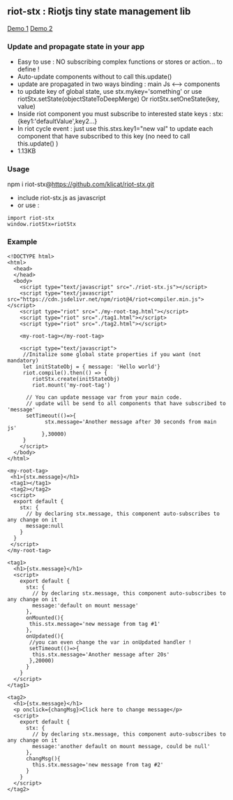 ## riot-stx : Riotjs tiny state management lib
[Demo 1](https://plnkr.co/edit/LNXmFB8A62pSQkSQ?preview)
[Demo 2](https://plnkr.co/edit/nrU5XDKApGZZd7fb?preview)

### Update and propagate state in your app
- Easy to use : NO subscribing complex functions or stores or action... to define !
- Auto-update components without to call this.update()
- update are propagated in two ways binding : main Js <--> components
- to update key of global state, use stx.mykey='something' or use riotStx.setState(objectStateToDeepMerge) Or riotStx.setOneState(key, value) 
- Inside riot component you must subscribe to interested state keys : stx:{key1:'defaultValue',key2...}
- In riot cycle event : just use this.stxs.key1="new val" to update each component that have subscribed to this key (no need to call this.update() )
- 1.13KB

### Usage
npm i riot-stx@https://github.com/klicat/riot-stx.git



- include riot-stx.js as javascript
- or use :
```shell
import riot-stx
window.riotStx=riotStx
```

### Example

```shell
<!DOCTYPE html>
<html>
  <head>
  </head>
  <body>
    <script type="text/javascript" src="./riot-stx.js"></script>
    <script type="text/javascript" src="https://cdn.jsdelivr.net/npm/riot@4/riot+compiler.min.js"></script>
    <script type="riot" src="./my-root-tag.html"></script>
    <script type="riot" src="./tag1.html"></script>
    <script type="riot" src="./tag2.html"></script>

    <my-root-tag></my-root-tag>

    <script type="text/javascript">
     //Initalize some global state properties if you want (not mandatory)
     let initStateObj = { message: 'Hello world'}
     riot.compile().then(() => {
        riotStx.create(initStateObj)
        riot.mount('my-root-tag')

      // You can update message var from your main code.
      // update will be send to all components that have subscribed to 'message'
      setTimeout(()=>{
            stx.message='Another message after 30 seconds from main js'
           },30000)
     }
    </script>
  </body>
</html>
```

```shell
<my-root-tag>
 <h1>{stx.message}</h1>
 <tag1></tag1>
 <tag2></tag2>
 <script>
  export default {
    stx: {
      // by declaring stx.message, this component auto-subscribes to any change on it
      message:null
    }
  }
 </script>
</my-root-tag>
```

```shell
<tag1>
  <h1>{stx.message}</h1>
  <script>
    export default {
      stx: {
        // by declaring stx.message, this component auto-subscribes to any change on it
        message:'default on mount message'
      },
      onMounted(){
       this.stx.message='new message from tag #1'
      },
      onUpdated(){
       //you can even change the var in onUpdated handler !
       setTimeout(()=>{
        this.stx.message='Another message after 20s'
       },20000)
      }
    }
  </script>
</tag1>
```

```shell
<tag2>
  <h1>{stx.message}</h1>
  <p onclick={changMsg}>Click here to change message</p>
  <script>
    export default {
      stx: {
        // by declaring stx.message, this component auto-subscribes to any change on it
        message:'another default on mount message, could be null'
      },
      changMsg(){
        this.stx.message='new message from tag #2'
      }
    }
  </script>
</tag2>
```

